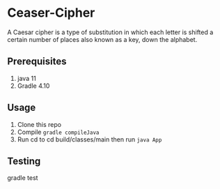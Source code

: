# Ceaser-Cipher
A Caesar cipher is a type of substitution in which each letter is shifted a certain number of places also known as a key, down the alphabet. 
## Prerequisites
1. java 11
2. Gradle 4.10
## Usage
1. Clone this repo
2. Compile  `gradle compileJava`
3. Run cd to cd build/classes/main then run `java App`
## Testing
 gradle test
